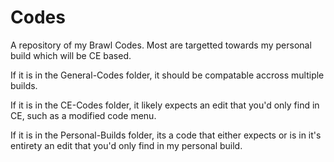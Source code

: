 # Codes
A repository of my Brawl Codes. Most are targetted towards my personal build which will be CE based.

If it is in the General-Codes folder, it should be compatable accross multiple builds.

If it is in the CE-Codes folder, it likely expects an edit that you'd only find in CE, such as a modified code menu. 

If it is in the Personal-Builds folder, its a code that either expects or is in it's entirety an edit that you'd only find in my personal build.
